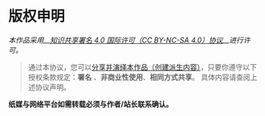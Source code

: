 # 版权申明

*本作品采用__[知识共享署名 4.0 国际许可（CC BY-NC-SA 4.0）协议](http://creativecommons.org/licenses/by-nc-sa/4.0/)__进行许可。*

> 通过本协议，您可以[分享并演绎本作品（创建派生内容）](https://en.wikipedia.org/wiki/Creative_Commons_license#Attribution)，只要你遵守以下授权条款规定：**署名** 、**非商业性使用**、**相同方式共享**。
具体内容请查阅上述协议声明。

**纸媒与网络平台如需转载必须与作者/站长联系确认。**